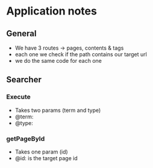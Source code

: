 # Application notes

## General

-   We have 3 routes -> pages, contents & tags
-   each one we check if the path contains our target url
-   we do the same code for each one

## Searcher

### Execute

-   Takes two params (term and type)
-   @term:
-   @type:

### getPageById

-   Takes one param (id)
-   @id: is the target page id

